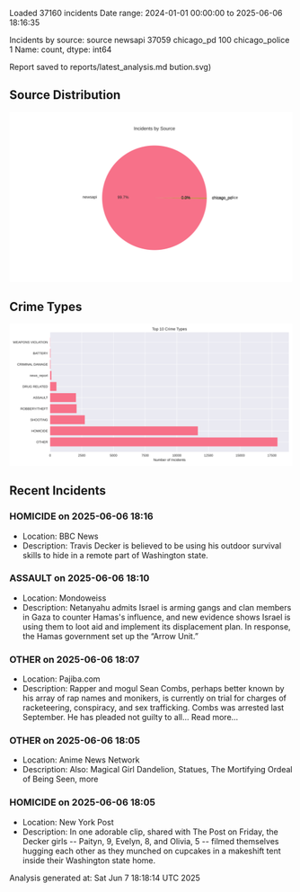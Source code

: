 
Loaded 37160 incidents
Date range: 2024-01-01 00:00:00 to 2025-06-06 18:16:35

Incidents by source:
source
newsapi           37059
chicago_pd          100
chicago_police        1
Name: count, dtype: int64

Report saved to reports/latest_analysis.md
bution.svg)

## Source Distribution
![Source Distribution](images/source_distribution.svg)

## Crime Types
![Crime Types](images/crime_types.svg)

## Recent Incidents

### HOMICIDE on 2025-06-06 18:16
- Location: BBC News
- Description: Travis Decker is believed to be using his outdoor survival skills to hide in a remote part of Washington state.


### ASSAULT on 2025-06-06 18:10
- Location: Mondoweiss
- Description: Netanyahu admits Israel is arming gangs and clan members in Gaza to counter Hamas's influence, and new evidence shows Israel is using them to loot aid and implement its displacement plan. In response, the Hamas government set up the “Arrow Unit.”


### OTHER on 2025-06-06 18:07
- Location: Pajiba.com
- Description: Rapper and mogul Sean Combs, perhaps better known by his array of rap names and monikers, is currently on trial for charges of racketeering, conspiracy, and sex trafficking. Combs was arrested last September. He has pleaded not guilty to all...
Read more...


### OTHER on 2025-06-06 18:05
- Location: Anime News Network
- Description: Also: Magical Girl Dandelion, Statues, The Mortifying Ordeal of Being Seen, more


### HOMICIDE on 2025-06-06 18:05
- Location: New York Post
- Description: In one adorable clip, shared with The Post on Friday, the Decker girls -- Paityn, 9, Evelyn, 8, and Olivia, 5 -- filmed themselves hugging each other as they munched on cupcakes in a makeshift tent inside their Washington state home.

Analysis generated at: Sat Jun  7 18:18:14 UTC 2025
